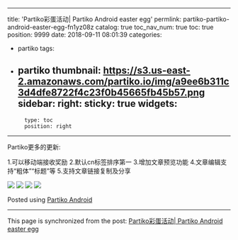 
---
title: 'Partiko彩蛋活动| Partiko Android easter egg'
permlink: partiko-partiko-android-easter-egg-fn1yz08z
catalog: true
toc_nav_num: true
toc: true
position: 9999
date: 2018-09-11 08:01:39
categories:
- partiko
tags:
- partiko
thumbnail: https://s3.us-east-2.amazonaws.com/partiko.io/img/a9ee6b311c3d4dfe8722f4c23f0b45665fb45b57.png
sidebar:
    right:
        sticky: true
widgets:
    -
        type: toc
        position: right
---


Partiko更多的更新:

1.可以移动端接收奖励
2.默认cn标签排序第一
3.增加文章预览功能
4.文章编辑支持“粗体”“标题”等
5.支持文章链接复制及分享

![](https://s3.us-east-2.amazonaws.com/partiko.io/img/a9ee6b311c3d4dfe8722f4c23f0b45665fb45b57.png)
![](https://s3.us-east-2.amazonaws.com/partiko.io/img/f923df03ff4824bf3a15b036d0e184c4bbc8acec.png)
![](https://s3.us-east-2.amazonaws.com/partiko.io/img/f59b634906a9829af28c11616dbc37fcb609713b.png)
![](https://s3.us-east-2.amazonaws.com/partiko.io/img/625f94af909acb12bff5ef324318acb9871bb9f5.png)



Posted using [Partiko Android](https://steemit.com/@partiko-android)

- - -

This page is synchronized from the post: [Partiko彩蛋活动| Partiko Android easter egg](https://steemit.com/@yellowbird/partiko-partiko-android-easter-egg-fn1yz08z)
